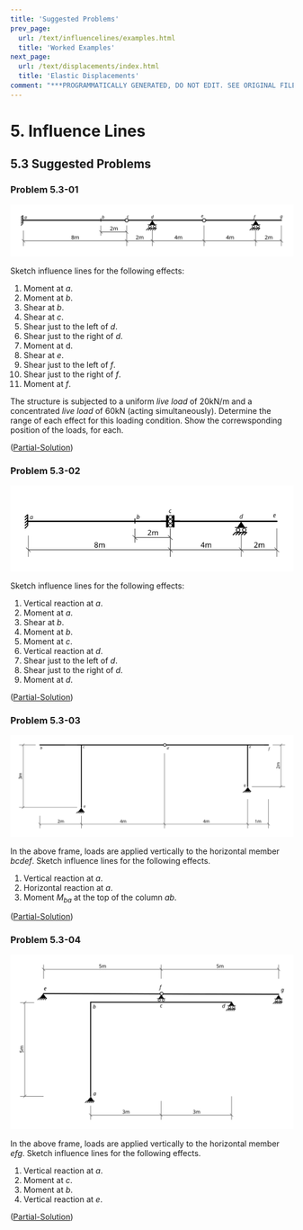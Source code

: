 ```yaml
---
title: 'Suggested Problems'
prev_page:
  url: /text/influencelines/examples.html
  title: 'Worked Examples'
next_page:
  url: /text/displacements/index.html
  title: 'Elastic Displacements'
comment: "***PROGRAMMATICALLY GENERATED, DO NOT EDIT. SEE ORIGINAL FILES IN /content***"
---
```

# 5. Influence Lines

## 5.3 Suggested Problems

### Problem 5.3-01

![Figure](../../images/influencelines/suggested-problems/problem-01-beam.svg)

Sketch influence lines for the following effects:

1. Moment at $a$.
1. Moment at $b$.
1. Shear at $b$.
1. Shear at $c$.
1. Shear just to the left of $d$.
1. Shear just to the right of $d$.
1. Moment at d.
1. Shear at $e$.
1. Shear just to the left of $f$.
1. Shear just to the right of $f$.
1. Moment at $f$.

The structure is subjected to a uniform _live load_ of 20kN/m
and a concentrated _live load_ of 60kN (acting simultaneously).
Determine the range of each effect for this loading condition.
Show the correwsponding position of the loads, for each.

([Partial-Solution](../../images/influencelines/suggested-problems/problem-01-beam-ans-1.svg))

### Problem 5.3-02

![Figure](../../images/influencelines/suggested-problems/problem-02-beam.svg)

Sketch influence lines for the following effects:

1. Vertical reaction at $a$.
1. Moment at $a$.
1. Shear at $b$.
1. Moment at $b$.
1. Moment at $c$.
1. Vertical reaction at $d$.
1. Shear just to the left of $d$.
1. Shear just to the right of $d$.
1. Moment at $d$.

([Partial-Solution](../../images/influencelines/suggested-problems/problem-02-beam-ans-1.svg))


### Problem 5.3-03

![Figure](../../images/influencelines/suggested-problems/problem-03-frame.svg)

In the above frame, loads are applied vertically to the horizontal member $bcdef$.
Sketch influence lines for the following effects.

1. Vertical reaction at $a$.
1. Horizontal reaction at $a$.
1. Moment $M_{ba}$ at the top of the column $ab$.

([Partial-Solution](../../images/influencelines/suggested-problems/problem-03-frame-ans-1.svg))

### Problem 5.3-04

![Figure](../../images/influencelines/suggested-problems/problem-04-frame.svg)

In the above frame, loads are applied vertically to the horizontal member $efg$.
Sketch influence lines for the following effects.

1. Vertical reaction at $a$.
1. Moment at $c$.
1. Moment at $b$.
1. Vertical reaction at $e$.

([Partial-Solution](../../images/influencelines/suggested-problems/problem-04-frame-ans-1.svg))
